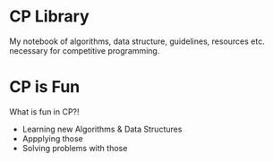 # CP Library

My notebook of algorithms, data structure, guidelines, resources etc. necessary for competitive programming.

# CP is Fun

What is fun in CP?!
- Learning new Algorithms & Data Structures 
- Appplying those
- Solving problems with those